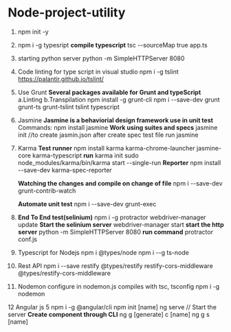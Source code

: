 # Node-project-utility

1. npm init -y
2. npm i -g typesript
 **compile typescript**
   tsc --sourceMap true app.ts
3. starting python server
    python -m SimpleHTTPServer 8080
4. Code linting for type script in visual studio
    npm i -g tslint
    <https://palantir.github.io/tslint/>
5. Use Grunt
   **Several packages available for Grunt and typeScript**
   a.Linting
   b.Transpilation
    npm install -g grunt-cli
    npm i --save-dev grunt grunt-ts grunt-tslint tslint typescript
6. Jasmine
    **Jasmine is a behaviorial design framework use in unit test**
    Commands:
    npm install jasmine
    **Work using suites and specs**
    jasmine init //to create jasmin.json
    after create spec test file
    run jasmine
7. Karma
    **Test runner**
    npm install karma karma-chrome-launcher jasmine-core karma-typescript
    **run**
    karma init
    sudo node_modules/karma/bin/karma start --single-run
    **Reporter**
    npm install --save-dev karma-spec-reporter


    **Watching the changes and compile on  change of file**
    npm i --save-dev grunt-contrib-watch

    **Automate unit test**
    npm i --save-dev grunt-exec

8. **End To End test(selinium)**
    npm i -g protractor
    webdriver-manager update
    **Start the selinium server**
    webdriver-manager start
    **start the http server**
     python -m SimpleHTTPServer 8080
     **run command**
     protractor conf.js



9. Typescript for Nodejs
    npm i @types/node
    npm i --g ts-node
10. Rest API
    npm i --save restify @types/restify restify-cors-middleware @types/restify-cors-middleware

11. Nodemon
    configure in nodemon.js
    compiles with tsc, tsconfig
    npm i -g nodemon

12 Angular js 5
    npm i -g @angular/cli
    npm init [name]
    ng serve // Start the server
    **Create component through CLI**
    ng g [generate] c [name]
    ng g s [name]